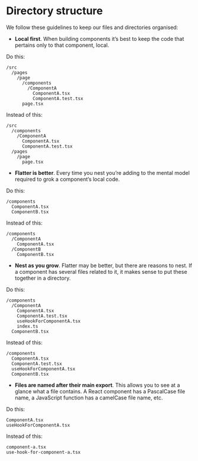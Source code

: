 # Directory structure

We follow these guidelines to keep our files and directories organised:

- **Local first**. When building components it’s best to keep the code that pertains only to that component, local.

Do this:

```lang-plaintext
/src
  /pages
    /page
      /components
        /ComponentA
          ComponentA.tsx
          ComponentA.test.tsx
      page.tsx
```

Instead of this:

```lang-plaintext
/src
  /components
    /ComponentA
      ComponentA.tsx
      ComponentA.test.tsx
  /pages
    /page
      page.tsx
```

- **Flatter is better**. Every time you nest you’re adding to the mental model required to grok a component’s local code.

Do this:

```lang-plaintext
/components
  ComponentA.tsx
  ComponentB.tsx
```

Instead of this:

```lang-plaintext
/components
  /ComponentA
    ComponentA.tsx
  /ComponentB
    ComponentB.tsx
```

- **Nest as you grow**. Flatter may be better, but there are reasons to nest.
  If a component has several files related to it, it makes sense to put these together in a directory.

Do this:

```lang-plaintext
/components
  /ComponentA
    ComponentA.tsx
    ComponentA.test.tsx
    useHookForComponentA.tsx
    index.ts
  ComponentB.tsx
```

Instead of this:

```lang-plaintext
/components
  ComponentA.tsx
  ComponentA.test.tsx
  useHookForComponentA.tsx
  ComponentB.tsx
```

- **Files are named after their main export**.
  This allows you to see at a glance what a file contains.
  A React component has a PascalCase file name, a JavaScript function has a camelCase file name, etc.

Do this:

```lang-plaintext
ComponentA.tsx
useHookForComponentA.tsx
```

Instead of this:

```lang-plaintext
component-a.tsx
use-hook-for-component-a.tsx
```
